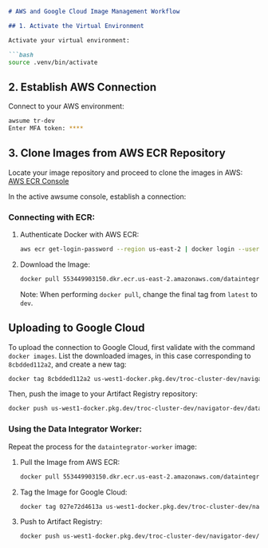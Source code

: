 ```markdown
# AWS and Google Cloud Image Management Workflow

## 1. Activate the Virtual Environment

Activate your virtual environment:

```bash
source .venv/bin/activate
```

## 2. Establish AWS Connection

Connect to your AWS environment:

```bash
awsume tr-dev 
Enter MFA token: **** 
```

## 3. Clone Images from AWS ECR Repository

Locate your image repository and proceed to clone the images in AWS: [AWS ECR Console](https://us-east-2.console.aws.amazon.com/ecr/repositories?region=us-east-2)

In the active awsume console, establish a connection:

### Connecting with ECR:

1. Authenticate Docker with AWS ECR:

    ```bash
    aws ecr get-login-password --region us-east-2 | docker login --username AWS --password-stdin 553449903150.dkr.ecr.us-east-2.amazonaws.com
    ```

2. Download the Image:

    ```bash
    docker pull 553449903150.dkr.ecr.us-east-2.amazonaws.com/dataintegrator-tf:dev
    ```

    Note: When performing `docker pull`, change the final tag from `latest` to `dev`.

## Uploading to Google Cloud

To upload the connection to Google Cloud, first validate with the command `docker images`. List the downloaded images, in this case corresponding to `8cbdded112a2`, and create a new tag:

```bash
docker tag 8cbdded112a2 us-west1-docker.pkg.dev/troc-cluster-dev/navigator-dev/dataintegrator-tf:dev
```

Then, push the image to your Artifact Registry repository:

```bash
docker push us-west1-docker.pkg.dev/troc-cluster-dev/navigator-dev/dataintegrator-tf:dev
```

### Using the Data Integrator Worker:

Repeat the process for the `dataintegrator-worker` image:

1. Pull the Image from AWS ECR:

    ```bash
    docker pull 553449903150.dkr.ecr.us-east-2.amazonaws.com/dataintegrator-worker-tf:dev
    ```

2. Tag the Image for Google Cloud:

    ```bash
    docker tag 027e72d4613a us-west1-docker.pkg.dev/troc-cluster-dev/navigator-dev/dataintegrator-worker-tf:dev
    ```

3. Push to Artifact Registry:

    ```bash
    docker push us-west1-docker.pkg.dev/troc-cluster-dev/navigator-dev/dataintegrator-worker-tf:dev
    ```
```